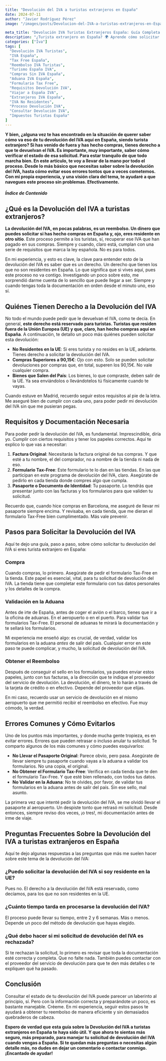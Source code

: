 ```yaml
---
title: "Devolución del IVA a turistas extranjeros en España"
date: 2024-07-11
author: "Javier Rodríguez Pérez"
image: "/images/posts/Devolucion-del-IVA-a-turistas-extranjeros-en-Espana.webp"

meta_title: "Devolución IVA Turistas Extranjeros España: Guía Completa 2025"
description: "¿Turista extranjero en España? 🌍 Aprende cómo solicitar la devolución del IVA (Tax Free) de tus compras. Requisitos, pasos y consejos para un reembolso exitoso."
categories: ["Iva"]
tags: [
  "Devolución IVA Turistas",
  "IVA España",
  "Tax Free España",
  "Reembolso IVA Turistas",
  "Turismo España IVA",
  "Compras Sin IVA España",
  "Aduana IVA España",
  "Formulario Tax Free",
  "Requisitos Devolución IVA",
  "Viajar a España IVA",
  "Extranjeros IVA España",
  "IVA No Residentes",
  "Proceso Devolución IVA",
  "Consultar Devolución IVA",
  "Impuestos Turistas España"
]
---
```



**Y bien, ¿alguna vez te has encontrado en la situación de querer saber cómo va eso de tu devolución del IVA aquí en España, siendo turista extranjero? Si has venido de fuera y has hecho compras, tienes derecho a que te devuelvan el IVA. Es importante, muy importante, saber cómo verificar el estado de esa solicitud. Para estar tranquilo de que todo marcha bien. En este artículo, te voy a llevar de la mano por todo el proceso. Desde lo más básico que necesitas saber sobre la devolución del IVA, hasta cómo evitar esos errores tontos que a veces cometemos. Con mi propia experiencia, y una visión clara del tema, te ayudaré a que navegues este proceso sin problemas. Efectivamente.**

##### Índice de Contenido

## ¿Qué es la Devolución del IVA a turistas extranjeros?

**La devolución del IVA, en pocas palabras, es un reembolso. Un dinero que puedes solicitar si has hecho compras en España y, ojo, eres residente en otro sitio**. Este proceso permite a los turistas, sí, recuperar ese IVA que han pagado en sus compras. Siempre y cuando, claro está, cumplan con una serie de requisitos que marca la ley española. No es para todos.

En mi experiencia, y esto es clave, la clave para entender esto de la devolución del IVA es saber que es un derecho. Un derecho que tienen los que no son residentes en España. Lo que significa que si vives aquí, pues este proceso no va contigo. Investigando un poco sobre esto, me sorprendió darme cuenta de lo sencillo que puede llegar a ser. Siempre y cuando tengas toda la documentación en orden desde el minuto uno, eso sí.

## Quiénes Tienen Derecho a la Devolución del IVA

No todo el mundo puede pedir que le devuelvan el IVA, como te decía. En general, **este derecho está reservado para turistas. Turistas que residen fuera de la Unión Europea (UE) y que, claro, han hecho compras aquí en España**. A continuación, te detallo un poco más quiénes pueden solicitar esta devolución:

-   **No Residentes en la UE**: Si eres turista y no resides en la UE, adelante. Tienes derecho a solicitar la devolución del IVA.
-   **Compras Superiores a 90,15€**: Ojo con esto. Solo se pueden solicitar devoluciones por compras que, en total, superen los 90,15€. No vale cualquier compra.
-   **Bienes que Salen del País**: Los bienes, lo que compraste, deben salir de la UE. Ya sea enviándolos o llevándotelos tú físicamente cuando te vayas.

Cuando estuve en Madrid, recuerdo seguir estos requisitos al pie de la letra. Me aseguré bien de cumplir con cada uno, para poder pedir mi devolución del IVA sin que me pusieran pegas.

## Requisitos y Documentación Necesaria

Para poder pedir la devolución del IVA, es fundamental. Imprescindible, diría yo. Cumplir con ciertos requisitos y tener los papeles correctos. Aquí te explico lo que vas a necesitar:

1.  **Factura Original**: Necesitarás la factura original de tus compras. Y que esté a tu nombre, el del comprador, no a nombre de la tienda ni nada de eso.
2.  **Formulario Tax-Free**: Este formulario te lo dan en las tiendas. En las que participan en este programa de devolución del IVA, claro. Asegúrate de pedirlo en cada tienda donde compres algo que cumpla.
3.  **Pasaporte o Documento de Identidad**: Tu pasaporte. Lo tendrás que presentar junto con las facturas y los formularios para que validen tu solicitud.

Recuerdo que, cuando hice compras en Barcelona, me aseguré de llevar mi pasaporte siempre encima. Y revisaba, en cada tienda, que me dieran el formulario Tax-Free bien cumplimentado. Más vale prevenir.

## Pasos para Solicitar la Devolución del IVA

Aquí te dejo una guía, paso a paso, sobre cómo solicitar tu devolución del IVA si eres turista extranjero en España:

### Compra

Cuando compras, lo primero. Asegúrate de pedir el formulario Tax-Free en la tienda. Este papel es esencial, vital, para tu solicitud de devolución del IVA. La tienda tiene que completar este formulario con tus datos personales y los detalles de la compra.

### Validación en la Aduana

Antes de irte de España, antes de coger el avión o el barco, tienes que ir a la oficina de aduanas. En el aeropuerto o en el puerto. Para validar tus formularios Tax-Free. El personal de aduanas te mirará la documentación y te sellará los formularios.

Mi experiencia me enseñó algo: es crucial, de verdad, validar los formularios en la aduana *antes* de salir del país. Cualquier error en este paso te puede complicar, y mucho, la solicitud de devolución del IVA.

### Obtener el Reembolso

Después de conseguir el sello en los formularios, ya puedes enviar estos papeles, junto con tus facturas, a la dirección que te indique el proveedor del servicio de devolución. La devolución, el dinero, te lo harán a través de la tarjeta de crédito o en efectivo. Depende del proveedor que elijas.

En mi caso, recuerdo usar un servicio de devolución en el mismo aeropuerto que me permitió recibir el reembolso en efectivo. Fue muy cómodo, la verdad.

## Errores Comunes y Cómo Evitarlos

Uno de los puntos más importantes, y donde mucha gente tropieza, es en evitar errores. Errores que pueden retrasar o incluso anular tu solicitud. Te comparto algunos de los más comunes y cómo puedes esquivarlos:

-   **No Llevar el Pasaporte Original**: Parece obvio, pero pasa. Asegúrate de llevar siempre tu pasaporte cuando vayas a la aduana a validar los formularios. No una copia, el original.
-   **No Obtener el Formulario Tax-Free**: Verifica en cada tienda que te den el formulario Tax-Free. Y que esté bien rellenado, con todos tus datos.
-   **No Validar en la Aduana**: No te olvides, por favor, de validar tus formularios en la aduana antes de salir del país. Sin ese sello, mal asunto.

La primera vez que intenté pedir la devolución del IVA, se me olvidó llevar el pasaporte al aeropuerto. Un despiste tonto que retrasó mi solicitud. Desde entonces, siempre reviso dos veces, ¡o tres!, mi documentación antes de irme de viaje.

## Preguntas Frecuentes Sobre la Devolución del IVA a turistas extranjeros en España

Aquí te dejo algunas respuestas a las preguntas que más me suelen hacer sobre este tema de la devolución del IVA:

### **¿Puedo solicitar la devolución del IVA si soy residente en la UE?**

Pues no. El derecho a la devolución del IVA está reservado, como decíamos, para los que no son residentes en la UE.

### **¿Cuánto tiempo tarda en procesarse la devolución del IVA?**

El proceso puede llevar su tiempo, entre 2 y 6 semanas. Más o menos. Depende un poco del método de devolución que hayas elegido.

### **¿Qué debo hacer si mi solicitud de devolución del IVA es rechazada?**

Si te rechazan la solicitud, lo primero es revisar que toda la documentación esté correcta y completa. Que no falte nada. También puedes contactar con el proveedor del servicio de devolución para que te den más detalles o te expliquen qué ha pasado.

## Conclusión

Consultar el estado de tu devolución del IVA puede parecer un laberinto al principio, sí. Pero con la información correcta y preparándote un poco, es bastante manejable. Créeme. En mi experiencia, seguir estos pasos te ayudará a obtener tu reembolso de manera eficiente y sin demasiados quebraderos de cabeza.

**Espero de verdad que esta guía sobre la Devolución del IVA a turistas extranjeros en España te haya sido útil. Y que ahora te sientas más seguro, más preparado, para manejar tu solicitud de devolución del IVA cuando vengas a España. Si te quedan más preguntas o necesitas algún detalle más, no dudes en dejar un comentario o contactar conmigo. ¡Encantado de ayudar!**